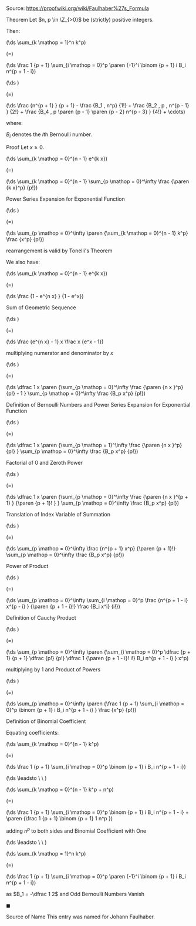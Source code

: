 # 

Source: https://proofwiki.org/wiki/Faulhaber%27s_Formula

Theorem
Let $n, p \in \Z_{>0}$ be (strictly) positive integers.

Then:














\(\ds \sum_{k \mathop = 1}^n k^p\)

\(=\)







\(\ds \frac 1 {p + 1} \sum_{i \mathop = 0}^p \paren {-1}^i \binom {p + 1} i B_i n^{p + 1 - i}\)




















\(\ds \)

\(=\)







\(\ds \frac {n^{p + 1} } {p + 1} - \frac {B_1 \, n^p} {1!} + \frac {B_2 \, p \, n^{p - 1} } {2!} + \frac {B_4 \, p \paren {p - 1} \paren {p - 2} n^{p - 3} } {4!} + \cdots\)









where:

$B_i$ denotes the $i$th Bernoulli number.


Proof
Let $x \ge 0$.














\(\ds \sum_{k \mathop = 0}^{n - 1} e^{k x}\)

\(=\)







\(\ds \sum_{k \mathop = 0}^{n - 1} \sum_{p \mathop = 0}^\infty \frac {\paren {k x}^p} {p!}\)





Power Series Expansion for Exponential Function














\(\ds \)

\(=\)







\(\ds \sum_{p \mathop = 0}^\infty \paren {\sum_{k \mathop = 0}^{n - 1} k^p} \frac {x^p} {p!}\)





rearrangement is valid by Tonelli's Theorem




We also have:














\(\ds \sum_{k \mathop = 0}^{n - 1} e^{k x}\)

\(=\)







\(\ds \frac {1 - e^{n x} } {1 - e^x}\)





Sum of Geometric Sequence














\(\ds \)

\(=\)







\(\ds \frac {e^{n x} - 1} x \frac x {e^x - 1}\)





multiplying numerator and denominator by $x$














\(\ds \)

\(=\)







\(\ds \dfrac 1 x \paren {\sum_{p \mathop = 0}^\infty \frac {\paren {n x }^p} {p!} - 1 } \sum_{p \mathop = 0}^\infty \frac {B_p x^p} {p!}\)





Definition of Bernoulli Numbers and Power Series Expansion for Exponential Function














\(\ds \)

\(=\)







\(\ds \dfrac 1 x \paren {\sum_{p \mathop = 1}^\infty \frac {\paren {n x }^p} {p!} } \sum_{p \mathop = 0}^\infty \frac {B_p x^p} {p!}\)





Factorial of $0$ and Zeroth Power














\(\ds \)

\(=\)







\(\ds \dfrac 1 x \paren {\sum_{p \mathop = 0}^\infty \frac {\paren {n x }^{p + 1} } {\paren {p + 1}! } } \sum_{p \mathop = 0}^\infty \frac {B_p x^p} {p!}\)





Translation of Index Variable of Summation














\(\ds \)

\(=\)







\(\ds \sum_{p \mathop = 0}^\infty \frac {n^{p + 1} x^p} {\paren {p + 1}!} \sum_{p \mathop = 0}^\infty \frac {B_p x^p} {p!}\)





Power of Product














\(\ds \)

\(=\)







\(\ds \sum_{p \mathop = 0}^\infty \sum_{i \mathop = 0}^p \frac {n^{p + 1 - i} x^{p - i} } {\paren {p + 1 - i}!} \frac {B_i x^i} {i!}\)





Definition of Cauchy Product














\(\ds \)

\(=\)







\(\ds \sum_{p \mathop = 0}^\infty \paren {\sum_{i \mathop = 0}^p \dfrac {p + 1} {p + 1} \dfrac {p!} {p!} \dfrac 1 {\paren {p + 1 - i}! i!} B_i n^{p + 1 - i} } x^p\)





multiplying by $1$ and Product of Powers














\(\ds \)

\(=\)







\(\ds \sum_{p \mathop = 0}^\infty \paren {\frac 1 {p + 1} \sum_{i \mathop = 0}^p \binom {p + 1} i B_i n^{p + 1 - i} } \frac {x^p} {p!}\)





Definition of Binomial Coefficient




Equating coefficients:














\(\ds \sum_{k \mathop = 0}^{n - 1} k^p\)

\(=\)







\(\ds \frac 1 {p + 1} \sum_{i \mathop = 0}^p \binom {p + 1} i B_i n^{p + 1 - i}\)














\(\ds \leadsto \ \ \)





\(\ds \sum_{k \mathop = 0}^{n - 1} k^p + n^p\)

\(=\)







\(\ds \frac 1 {p + 1} \sum_{i \mathop = 0}^p \binom {p + 1} i B_i n^{p + 1 - i} + \paren {\frac 1 {p + 1} \binom {p + 1} 1 n^p }\)





adding $n^p$ to both sides and Binomial Coefficient with One








\(\ds \leadsto \ \ \)





\(\ds \sum_{k \mathop = 1}^n k^p\)

\(=\)







\(\ds \frac 1 {p + 1} \sum_{i \mathop = 0}^p \paren {-1}^i \binom {p + 1} i B_i n^{p + 1 - i}\)





as $B_1 = -\dfrac 1 2$ and Odd Bernoulli Numbers Vanish



$\blacksquare$


Source of Name
This entry was named for Johann Faulhaber.





